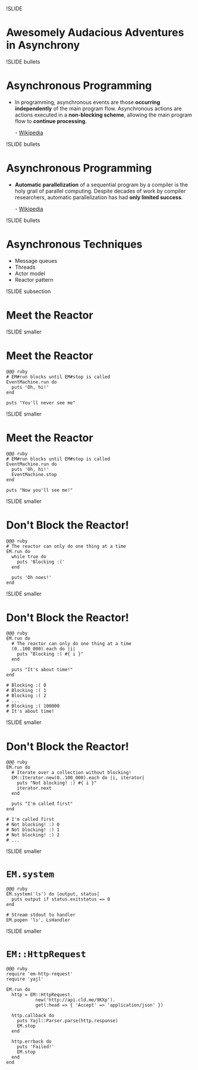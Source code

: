 !SLIDE 
# Awesomely Audacious Adventures in Asynchrony

!SLIDE bullets
# Asynchronous Programming

 - In programming, asynchronous events are those **occurring independently** of
   the main program flow. Asynchronous actions are actions executed in a
   **non-blocking scheme**, allowing the main program flow to **continue
   processing**.

   \- [Wikipedia](http://en.wikipedia.org/wiki/Asynchrony)

!SLIDE bullets
# Asynchronous Programming

 - **Automatic parallelization** of a sequential program by a compiler is the
   holy grail of parallel computing. Despite decades of work by compiler
   researchers, automatic parallelization has had **only limited success**.

   \- [Wikipedia](http://en.wikipedia.org/wiki/Concurrent_computation)

<!-- Seems to be the goal of em-synchrony -->


!SLIDE bullets
# Asynchronous Techniques

 - Message queues
 - Threads
 - Actor model
 - Reactor pattern

<!--
 - Long connections
   - Web sockets
   - Jabber
 - Thubmaniling images
 - Consuming APIs
 - Query a database
 - Interacting with the filesystem
-->


!SLIDE subsection
# Meet the Reactor

!SLIDE smaller
# Meet the Reactor

    @@@ ruby
    # EM#run blocks until EM#stop is called
    EventMachine.run do
      puts 'Oh, hi!'
    end

    puts "You'll never see me"


!SLIDE smaller
# Meet the Reactor

    @@@ ruby
    # EM#run blocks until EM#stop is called
    EventMachine.run do
      puts 'Oh, hi!'
      EventMachine.stop
    end

    puts "Now you'll see me!"


!SLIDE smaller
# Don't Block the Reactor!

    @@@ ruby
    # The reactor can only do one thing at a time
    EM.run do
      while true do
        puts 'Blocking :('
      end

      puts 'Oh noes!'
    end


!SLIDE smaller
# Don't Block the Reactor!

    @@@ ruby
    EM.run do
      # The reactor can only do one thing at a time
      (0..100_000).each do |i|
        puts "Blocking :( #{ i }"
      end

      puts "It's about time!"
    end

    # Blocking :( 0
    # Blocking :( 1
    # Blocking :( 2
    # ...
    # Blocking :( 100000
    # It's about time!

<!--
  Anything called by the reactor blocks the reactor.

  1. No sleeping
  2. No long loops
  3. No blocking I/O
  4. No polling

  These are all possible but should be implemented using EM's methods.
-->

!SLIDE smaller
# Don't Block the Reactor!

    @@@ ruby
    EM.run do
      # Iterate over a collection without blocking!
      EM::Iterator.new(0..100_000).each do |i, iterator|
        puts "Not blocking! :) #{ i }"
        iterator.next
      end

      puts "I'm called first"
    end

    # I'm called first
    # Not blocking! :) 0
    # Not blocking! :) 1
    # Not blocking! :) 2
    # ...

<!--
  EM::Iterator also provides #map and #inject
  Optional concurrency argument
-->


!SLIDE smaller
# `EM.system`

    @@@ ruby
    EM.system('ls') do |output, status|
      puts output if status.exitstatus == 0
    end

    # Stream stdout to handler
    EM.popen 'ls', LsHandler

<!--
   - Shell out without blocking.
   - EM.popen is the lower level API used by EM.system
   - EM.popen streams stdout to the handler
-->


!SLIDE smaller
# `EM::HttpRequest`

    @@@ ruby
    require 'em-http-request'
    require 'yajl'

    EM.run do
      http = EM::HttpRequest.
               new('http://api.cld.me/9KXp').
               get(:head => { 'Accept' => 'application/json' })

      http.callback do
        puts Yajl::Parser.parse(http.response)
        EM.stop
      end

      http.errback do
        puts 'Failed!'
        EM.stop
      end
    end

<!--
   1. Start the reactor
   2. Create the request
   3. Attach handlers
   4. Handle response
   4. Stop the reactor
-->
